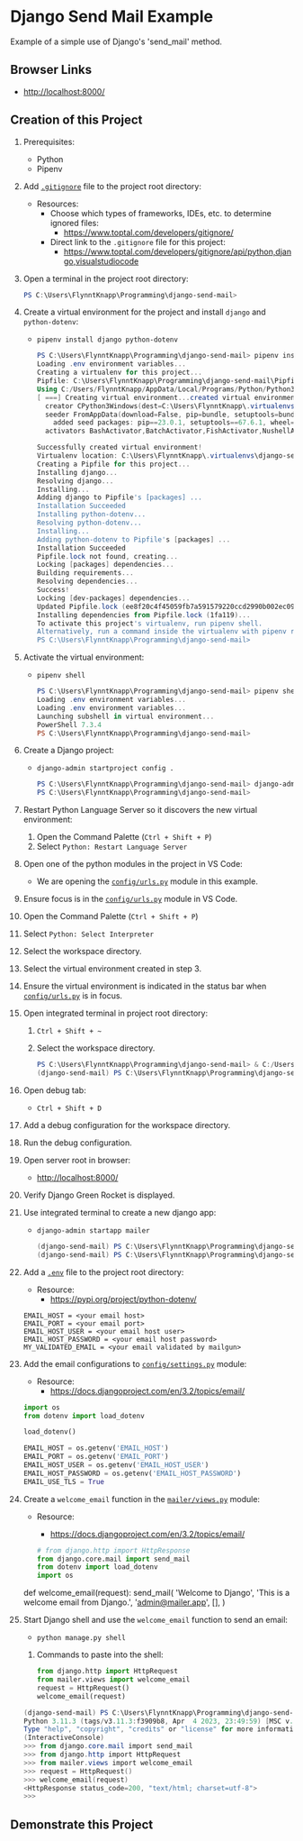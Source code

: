 # Django Send Mail Example

Example of a simple use of Django's 'send_mail' method.

## Browser Links

* <http://localhost:8000/>

## Creation of this Project

1. Prerequisites:
    * Python
    * Pipenv

1. Add [`.gitignore`](./.gitignore) file to the project root directory:
    * Resources:
        * Choose which types of frameworks, IDEs, etc. to determine ignored files:
            * <https://www.toptal.com/developers/gitignore/>
        * Direct link to the `.gitignore` file for this project:
            * <https://www.toptal.com/developers/gitignore/api/python,django,visualstudiocode>

1. Open a terminal in the project root directory:

    ```powershell
    PS C:\Users\FlynntKnapp\Programming\django-send-mail>
    ```

1. Create a virtual environment for the project and install `django` and `python-dotenv`:
    * `pipenv install django python-dotenv`

        ```powershell
        PS C:\Users\FlynntKnapp\Programming\django-send-mail> pipenv install django python-dotenv
        Loading .env environment variables...
        Creating a virtualenv for this project...
        Pipfile: C:\Users\FlynntKnapp\Programming\django-send-mail\Pipfile
        Using C:/Users/FlynntKnapp/AppData/Local/Programs/Python/Python311/python.exe (3.11.3) to create virtualenv...
        [ ===] Creating virtual environment...created virtual environment CPython3.11.3.final.0-64 in 3255ms
          creator CPython3Windows(dest=C:\Users\FlynntKnapp\.virtualenvs\django-send-mail-C_09iW5g, clear=False, no_vcs_ignore=False, global=False)
          seeder FromAppData(download=False, pip=bundle, setuptools=bundle, wheel=bundle, via=copy, app_data_dir=C:\Users\FlynntKnapp\AppData\Local\pypa\virtualenv)
            added seed packages: pip==23.0.1, setuptools==67.6.1, wheel==0.40.0
          activators BashActivator,BatchActivator,FishActivator,NushellActivator,PowerShellActivator,PythonActivator

        Successfully created virtual environment!
        Virtualenv location: C:\Users\FlynntKnapp\.virtualenvs\django-send-mail-C_09iW5g
        Creating a Pipfile for this project...
        Installing django...
        Resolving django...
        Installing...
        Adding django to Pipfile's [packages] ...
        Installation Succeeded
        Installing python-dotenv...
        Resolving python-dotenv...
        Installing...
        Adding python-dotenv to Pipfile's [packages] ...
        Installation Succeeded
        Pipfile.lock not found, creating...
        Locking [packages] dependencies...
        Building requirements...
        Resolving dependencies...
        Success!
        Locking [dev-packages] dependencies...                                                                                                                                                                                    
        Updated Pipfile.lock (ee8f20c4f45059fb7a591579220ccd2990b002ec094c04d8c719ba67e91fa119)!
        Installing dependencies from Pipfile.lock (1fa119)...
        To activate this project's virtualenv, run pipenv shell.
        Alternatively, run a command inside the virtualenv with pipenv run.
        PS C:\Users\FlynntKnapp\Programming\django-send-mail>
        ```

1. Activate the virtual environment:
    * `pipenv shell`

        ```powershell
        PS C:\Users\FlynntKnapp\Programming\django-send-mail> pipenv shell
        Loading .env environment variables...
        Loading .env environment variables...
        Launching subshell in virtual environment...
        PowerShell 7.3.4
        PS C:\Users\FlynntKnapp\Programming\django-send-mail>
        ```

1. Create a Django project:
    * `django-admin startproject config .`

        ```powershell
        PS C:\Users\FlynntKnapp\Programming\django-send-mail> django-admin startproject config .
        PS C:\Users\FlynntKnapp\Programming\django-send-mail>
        ```

1. Restart Python Language Server so it discovers the new virtual environment:
    1. Open the Command Palette (`Ctrl + Shift + P`)
    1. Select `Python: Restart Language Server`

1. Open one of the python modules in the project in VS Code:
    * We are opening the [`config/urls.py`](./config/urls.py) module in this example.

1. Ensure focus is in the [`config/urls.py`](./config/urls.py) module in VS Code.

1. Open the Command Palette (`Ctrl + Shift + P`)

1. Select `Python: Select Interpreter`

1. Select the workspace directory.

1. Select the virtual environment created in step 3.

1. Ensure the virtual environment is indicated in the status bar when [`config/urls.py`](./config/urls.py) is in focus.

1. Open integrated terminal in project root directory:
    1. `Ctrl + Shift + ~`
    1. Select the workspace directory.

        ```powershell
        PS C:\Users\FlynntKnapp\Programming\django-send-mail> & C:/Users/FlynntKnapp/.virtualenvs/django-send-mail-C_09iW5g/Scripts/Activate.ps1
        (django-send-mail) PS C:\Users\FlynntKnapp\Programming\django-send-mail>
        ```

1. Open debug tab:
    * `Ctrl + Shift + D`

1. Add a debug configuration for the workspace directory.

1. Run the debug configuration.

1. Open server root in browser:
    * <http://localhost:8000/>

1. Verify Django Green Rocket is displayed.

1. Use integrated terminal to create a new django app:
    * `django-admin startapp mailer`

        ```powershell
        (django-send-mail) PS C:\Users\FlynntKnapp\Programming\django-send-mail> django-admin startapp mailer      
        (django-send-mail) PS C:\Users\FlynntKnapp\Programming\django-send-mail>
        ```

1. Add a [`.env`](./.env) file to the project root directory:
    * Resource:
        * <https://pypi.org/project/python-dotenv/>

    ```env
    EMAIL_HOST = <your email host>
    EMAIL_PORT = <your email port>
    EMAIL_HOST_USER = <your email host user>
    EMAIL_HOST_PASSWORD = <your email host password>
    MY_VALIDATED_EMAIL = <your email validated by mailgun>
    ```

1. Add the email configurations to [`config/settings.py`](./config/settings.py) module:
    * Resource:
        * <https://docs.djangoproject.com/en/3.2/topics/email/>

    ```python
    import os
    from dotenv import load_dotenv

    load_dotenv()

    EMAIL_HOST = os.getenv('EMAIL_HOST')
    EMAIL_PORT = os.getenv('EMAIL_PORT')
    EMAIL_HOST_USER = os.getenv('EMAIL_HOST_USER')
    EMAIL_HOST_PASSWORD = os.getenv('EMAIL_HOST_PASSWORD')
    EMAIL_USE_TLS = True
    ```

1. Create a `welcome_email` function in the [`mailer/views.py`](./mailer/views.py) module:
    * Resource:
        * <https://docs.djangoproject.com/en/3.2/topics/email/>

        ```python
        # from django.http import HttpResponse
        from django.core.mail import send_mail
        from dotenv import load_dotenv
        import os

    def welcome_email(request):
        send_mail(
            'Welcome to Django',
            'This is a welcome email from Django.',
            'admin@mailer.app',
            [<your mailgun-validated email>],
        )

1. Start Django shell and use the `welcome_email` function to send an email:
    * `python manage.py shell`

    1. Commands to paste into the shell:

        ```python
        from django.http import HttpRequest
        from mailer.views import welcome_email
        request = HttpRequest()
        welcome_email(request)
        
        ```

    ```powershell
    (django-send-mail) PS C:\Users\FlynntKnapp\Programming\django-send-mail> python manage.py shell
    Python 3.11.3 (tags/v3.11.3:f3909b8, Apr  4 2023, 23:49:59) [MSC v.1934 64 bit (AMD64)] on win32
    Type "help", "copyright", "credits" or "license" for more information.
    (InteractiveConsole)
    >>> from django.core.mail import send_mail
    >>> from django.http import HttpRequest
    >>> from mailer.views import welcome_email
    >>> request = HttpRequest()
    >>> welcome_email(request) 
    <HttpResponse status_code=200, "text/html; charset=utf-8">
    >>>
    ```

## Demonstrate this Project
